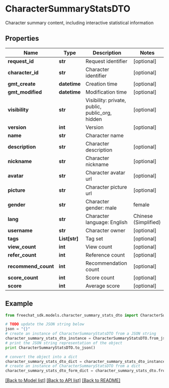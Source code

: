 # CharacterSummaryStatsDTO

Character summary content, including interactive statistical information

## Properties

Name | Type | Description | Notes
------------ | ------------- | ------------- | -------------
**request_id** | **str** | Request identifier | [optional] 
**character_id** | **str** | Character identifier | [optional] 
**gmt_create** | **datetime** | Creation time | [optional] 
**gmt_modified** | **datetime** | Modification time | [optional] 
**visibility** | **str** | Visibility: private, public, public_org, hidden | [optional] 
**version** | **int** | Version | [optional] 
**name** | **str** | Character name | 
**description** | **str** | Character description | [optional] 
**nickname** | **str** | Character nickname | [optional] 
**avatar** | **str** | Character avatar url | [optional] 
**picture** | **str** | Character picture url | [optional] 
**gender** | **str** | Character gender: male | female | other | [optional] 
**lang** | **str** | Character language: English | Chinese (Simplified) | ... | [optional] 
**username** | **str** | Character owner | [optional] 
**tags** | **List[str]** | Tag set | [optional] 
**view_count** | **int** | View count | [optional] 
**refer_count** | **int** | Reference count | [optional] 
**recommend_count** | **int** | Recommendation count | [optional] 
**score_count** | **int** | Score count | [optional] 
**score** | **int** | Average score | [optional] 

## Example

```python
from freechat_sdk.models.character_summary_stats_dto import CharacterSummaryStatsDTO

# TODO update the JSON string below
json = "{}"
# create an instance of CharacterSummaryStatsDTO from a JSON string
character_summary_stats_dto_instance = CharacterSummaryStatsDTO.from_json(json)
# print the JSON string representation of the object
print CharacterSummaryStatsDTO.to_json()

# convert the object into a dict
character_summary_stats_dto_dict = character_summary_stats_dto_instance.to_dict()
# create an instance of CharacterSummaryStatsDTO from a dict
character_summary_stats_dto_form_dict = character_summary_stats_dto.from_dict(character_summary_stats_dto_dict)
```
[[Back to Model list]](../README.md#documentation-for-models) [[Back to API list]](../README.md#documentation-for-api-endpoints) [[Back to README]](../README.md)



